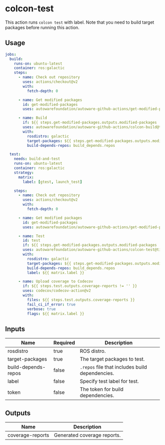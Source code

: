 # colcon-test

This action runs `colcon test` with label.
Note that you need to build target packages before running this action.

## Usage

```yaml
jobs:
  build:
    runs-on: ubuntu-latest
    container: ros:galactic
    steps:
      - name: Check out repository
        uses: actions/checkout@v2
        with:
          fetch-depth: 0

      - name: Get modified packages
        id: get-modified-packages
        uses: autowarefoundation/autoware-github-actions/get-modified-packages@tier4/proposal

      - name: Build
        if: ${{ steps.get-modified-packages.outputs.modified-packages != '' }}
        uses: autowarefoundation/autoware-github-actions/colcon-build@tier4/proposal
        with:
          rosdistro: galactic
          target-packages: ${{ steps.get-modified-packages.outputs.modified-packages }}
          build-depends-repos: build_depends.repos

  test:
    needs: build-and-test
    runs-on: ubuntu-latest
    container: ros:galactic
    strategy:
      matrix:
        label: [gtest, launch_test]

    steps:
      - name: Check out repository
        uses: actions/checkout@v2
        with:
          fetch-depth: 0

      - name: Get modified packages
        id: get-modified-packages
        uses: autowarefoundation/autoware-github-actions/get-modified-packages@tier4/proposal

      - name: Test
        id: test
        if: ${{ steps.get-modified-packages.outputs.modified-packages != '' }}
        uses: autowarefoundation/autoware-github-actions/colcon-test@tier4/proposal
        with:
          rosdistro: galactic
          target-packages: ${{ steps.get-modified-packages.outputs.modified-packages }}
          build-depends-repos: build_depends.repos
          label: ${{ matrix.label }}

      - name: Upload coverage to Codecov
        if: ${{ steps.test.outputs.coverage-reports != '' }}
        uses: codecov/codecov-action@v2
        with:
          files: ${{ steps.test.outputs.coverage-reports }}
          fail_ci_if_error: true
          verbose: true
          flags: ${{ matrix.label }}
```

## Inputs

| Name                | Required | Description                                     |
| ------------------- | -------- | ----------------------------------------------- |
| rosdistro           | true     | ROS distro.                                     |
| target-packages     | true     | The target packages to test.                    |
| build-depends-repos | false    | `.repos` file that includes build dependencies. |
| label               | false    | Specify test label for test.                    |
| token               | false    | The token for build dependencies.               |

## Outputs

| Name             | Description                 |
| ---------------- | --------------------------- |
| coverage-reports | Generated coverage reports. |
